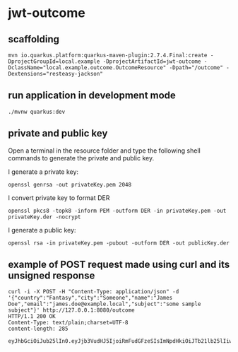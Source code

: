 # jwt-outcome

## scaffolding

```shell
mvn io.quarkus.platform:quarkus-maven-plugin:2.7.4.Final:create -DprojectGroupId=local.example -DprojectArtifactId=jwt-outcome -DclassName="local.example.outcome.OutcomeResource" -Dpath="/outcome" -Dextensions="resteasy-jackson"
```

## run application in development mode

```shell
./mvnw quarkus:dev
```

## private and public key

Open a terminal in the resource folder and type the following shell commands to generate the private and public key.

I generate a private key:

```shell
openssl genrsa -out privateKey.pem 2048
```

I convert private key to format DER

```shell
openssl pkcs8 -topk8 -inform PEM -outform DER -in privateKey.pem -out privateKey.der -nocrypt
```

I generate a public key:

```shell
openssl rsa -in privateKey.pem -pubout -outform DER -out publicKey.der
```

## example of POST request made using curl and its unsigned response

```shell
curl -i -X POST -H "Content-Type: application/json" -d '{"country":"Fantasy","city":"Someone","name":"James Doe","email":"james.doe@example.local","subject":"some sample subject"}' http://127.0.0.1:8080/outcome
HTTP/1.1 200 OK
Content-Type: text/plain;charset=UTF-8
content-length: 285

eyJhbGciOiJub25lIn0.eyJjb3VudHJ5IjoiRmFudGFzeSIsImNpdHkiOiJTb21lb25lIiwibmFtZSI6IkphbWVzIERvZSIsImVtYWlsIjoiamFtZXMuZG9lQGV4YW1wbGUubG9jYWwiLCJzdWIiOiJzb21lIHNhbXBsZSBzdWJqZWN0IiwianRpIjoiNTAyNWQ4OGYtZDI2ZS00MTk4LTgyOGUtZTMwYmQxZTNjMWI2IiwiaWF0IjoxNjQ2MDI5NTc4LCJleHAiOjE2NDYwMzMxNzh9.
```
